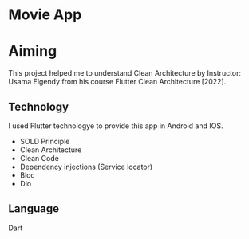 # Movie App

# Aiming
This project helped me to understand Clean Architecture by Instructor: Usama Elgendy from his course Flutter Clean Architecture [2022].

## Technology
I used Flutter technologye to provide this app in Android and IOS.<br />
- SOLD Principle <br />
- Clean Architecture <br />
- Clean Code <br />
- Dependency injections (Service locator) <br />
- Bloc <br />
- Dio <br />

## Language 
Dart



